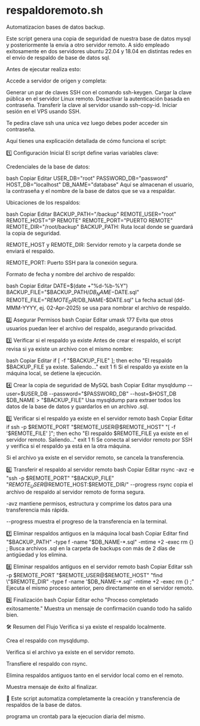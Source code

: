 # respaldoremoto.sh 
Automatizacion bases de datos backup.

Este script genera una copia de seguridad de nuestra base de datos mysql y posteriormente la envia a otro servidor remoto.
 A sido empleado exitosamente en dos servidores ubuntu 22.04 y 18.04 en distintas redes en el envio de respaldo de base de datos sql.

Antes de ejecutar realiza esto:

Accede a servidor de origen y completa:
 
Generar un par de claves SSH con el comando ssh-keygen.
Cargar la clave pública en el servidor Linux remoto.
Desactivar la autenticación basada en contraseña.
Transferir la clave al servidor usando ssh-copy-id.
Iniciar sesión en el VPS usando SSH.

Te pedira clave ssh una unica vez luego debes poder acceder sin contraseña.

Aquí tienes una explicación detallada de cómo funciona el script:

1️⃣ Configuración Inicial
El script define varias variables clave:

Credenciales de la base de datos:

bash
Copiar
Editar
USER_DB="root"
PASSWORD_DB="password"
HOST_DB="localhost"
DB_NAME="database"
Aquí se almacenan el usuario, la contraseña y el nombre de la base de datos que se va a respaldar.

Ubicaciones de los respaldos:

bash
Copiar
Editar
BACKUP_PATH="/backup"
REMOTE_USER="root"
REMOTE_HOST="IP REMOTE"
REMOTE_PORT="PUERTO REMOTE"
REMOTE_DIR="/root/backup"
BACKUP_PATH: Ruta local donde se guardará la copia de seguridad.

REMOTE_HOST y REMOTE_DIR: Servidor remoto y la carpeta donde se enviará el respaldo.

REMOTE_PORT: Puerto SSH para la conexión segura.

Formato de fecha y nombre del archivo de respaldo:

bash
Copiar
Editar
DATE=$(date +"%d-%b-%Y")
BACKUP_FILE="$BACKUP_PATH/$DB_NAME-$DATE.sql"
REMOTE_FILE="$REMOTE_DIR/$DB_NAME-$DATE.sql"
La fecha actual (dd-MMM-YYYY, ej. 02-Apr-2025) se usa para nombrar el archivo de respaldo.

2️⃣ Asegurar Permisos
bash
Copiar
Editar
umask 177
Evita que otros usuarios puedan leer el archivo del respaldo, asegurando privacidad.

3️⃣ Verificar si el respaldo ya existe
Antes de crear el respaldo, el script revisa si ya existe un archivo con el mismo nombre:

bash
Copiar
Editar
if [ -f "$BACKUP_FILE" ]; then
    echo "El respaldo $BACKUP_FILE ya existe. Saliendo..."
    exit 1
fi
Si el respaldo ya existe en la máquina local, se detiene la ejecución.

4️⃣ Crear la copia de seguridad de MySQL
bash
Copiar
Editar
mysqldump --user=$USER_DB --password="$PASSWORD_DB" --host=$HOST_DB $DB_NAME > "$BACKUP_FILE"
Usa mysqldump para extraer todos los datos de la base de datos y guardarlos en un archivo .sql.

5️⃣ Verificar si el respaldo ya existe en el servidor remoto
bash
Copiar
Editar
if ssh -p $REMOTE_PORT "$REMOTE_USER@$REMOTE_HOST" "[ -f '$REMOTE_FILE' ]"; then
    echo "El respaldo $REMOTE_FILE ya existe en el servidor remoto. Saliendo..."
    exit 1
fi
Se conecta al servidor remoto por SSH y verifica si el respaldo ya está en la otra máquina.

Si el archivo ya existe en el servidor remoto, se cancela la transferencia.

6️⃣ Transferir el respaldo al servidor remoto
bash
Copiar
Editar
rsync -avz -e "ssh -p $REMOTE_PORT" "$BACKUP_FILE" "$REMOTE_USER@$REMOTE_HOST:$REMOTE_DIR/" --progress
rsync copia el archivo de respaldo al servidor remoto de forma segura.

-avz mantiene permisos, estructura y comprime los datos para una transferencia más rápida.

--progress muestra el progreso de la transferencia en la terminal.

7️⃣ Eliminar respaldos antiguos en la máquina local
bash
Copiar
Editar
find "$BACKUP_PATH" -type f -name "$DB_NAME-*.sql" -mtime +2 -exec rm {} \;
Busca archivos .sql en la carpeta de backups con más de 2 días de antigüedad y los elimina.

8️⃣ Eliminar respaldos antiguos en el servidor remoto
bash
Copiar
Editar
ssh -p $REMOTE_PORT "$REMOTE_USER@$REMOTE_HOST" "find \"$REMOTE_DIR\" -type f -name '$DB_NAME-*.sql' -mtime +2 -exec rm {} \;"
Ejecuta el mismo proceso anterior, pero directamente en el servidor remoto.

9️⃣ Finalización
bash
Copiar
Editar
echo "Proceso completado exitosamente."
Muestra un mensaje de confirmación cuando todo ha salido bien.

🛠️ Resumen del Flujo
Verifica si ya existe el respaldo localmente.

Crea el respaldo con mysqldump.

Verifica si el archivo ya existe en el servidor remoto.

Transfiere el respaldo con rsync.

Elimina respaldos antiguos tanto en el servidor local como en el remoto.

Muestra mensaje de éxito al finalizar.



🔹 Este script automatiza completamente la creación y transferencia de respaldos de la base de datos. 

programa un crontab para la ejecucion diaria del mismo.
